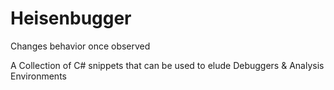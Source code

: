 # Heisenbugger
Changes behavior once observed

A Collection of C# snippets that can be used to elude Debuggers & Analysis Environments 
